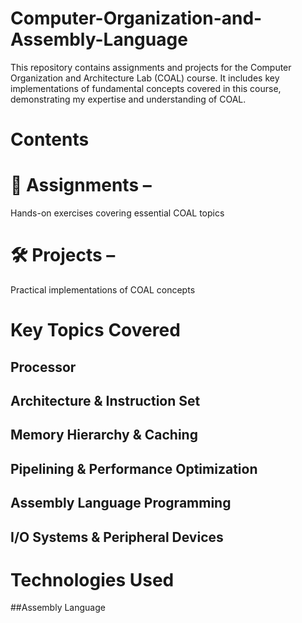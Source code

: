 # Computer-Organization-and-Assembly-Language
This repository contains assignments and projects for the Computer Organization and Architecture Lab (COAL) course. It includes key implementations of fundamental concepts covered in this course, demonstrating my expertise and understanding of COAL.

# Contents
# 📝 Assignments – 
Hands-on exercises covering essential COAL topics
# 🛠️ Projects – 
Practical implementations of COAL concepts
# Key Topics Covered
## Processor
## Architecture & Instruction Set
## Memory Hierarchy & Caching
## Pipelining & Performance Optimization
## Assembly Language Programming
## I/O Systems & Peripheral Devices
# Technologies Used
##Assembly Language
